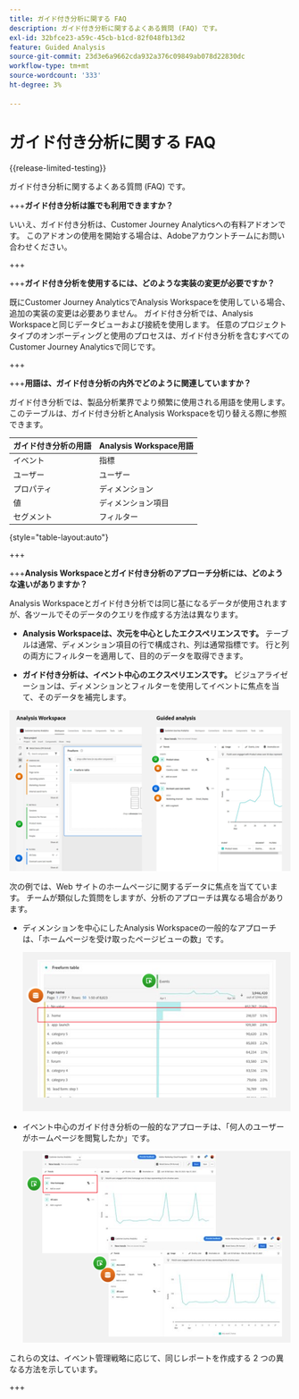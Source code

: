 ```yaml
---
title: ガイド付き分析に関する FAQ
description: ガイド付き分析に関するよくある質問 (FAQ) です。
exl-id: 32bfce23-a59c-45cb-b1cd-82f048fb13d2
feature: Guided Analysis
source-git-commit: 23d3e6a9662cda932a376c09849ab078d22830dc
workflow-type: tm+mt
source-wordcount: '333'
ht-degree: 3%

---
```


# ガイド付き分析に関する FAQ

{{release-limited-testing}}

ガイド付き分析に関するよくある質問 (FAQ) です。

+++**ガイド付き分析は誰でも利用できますか？**

いいえ、ガイド付き分析は、Customer Journey Analyticsへの有料アドオンです。 このアドオンの使用を開始する場合は、Adobeアカウントチームにお問い合わせください。

+++

+++**ガイド付き分析を使用するには、どのような実装の変更が必要ですか？**

既にCustomer Journey AnalyticsでAnalysis Workspaceを使用している場合、追加の実装の変更は必要ありません。 ガイド付き分析では、Analysis Workspaceと同じデータビューおよび接続を使用します。 任意のプロジェクトタイプのオンボーディングと使用のプロセスは、ガイド付き分析を含むすべてのCustomer Journey Analyticsで同じです。

+++

+++**用語は、ガイド付き分析の内外でどのように関連していますか？**

ガイド付き分析では、製品分析業界でより頻繁に使用される用語を使用します。 このテーブルは、ガイド付き分析とAnalysis Workspaceを切り替える際に参照できます。

| ガイド付き分析の用語 | Analysis Workspace用語 |
| --- | --- |
| イベント | 指標 |
| ユーザー | ユーザー |
| プロパティ | ディメンション |
| 値 | ディメンション項目 |
| セグメント | フィルター |

{style="table-layout:auto"}

+++

+++**Analysis Workspaceとガイド付き分析のアプローチ分析には、どのような違いがありますか？**

Analysis Workspaceとガイド付き分析では同じ基になるデータが使用されますが、各ツールでそのデータのクエリを作成する方法は異なります。

* **Analysis Workspaceは、次元を中心としたエクスペリエンスです。** テーブルは通常、ディメンション項目の行で構成され、列は通常指標です。 行と列の両方にフィルターを適用して、目的のデータを取得できます。

* **ガイド付き分析は、イベント中心のエクスペリエンスです。** ビジュアライゼーションは、ディメンションとフィルターを使用してイベントに焦点を当て、そのデータを補完します。

![構造](assets/structure.png)

次の例では、Web サイトのホームページに関するデータに焦点を当てています。 チームが類似した質問をしますが、分析のアプローチは異なる場合があります。

* ディメンションを中心にしたAnalysis Workspaceの一般的なアプローチは、「ホームページを受け取ったページビューの数」です。

  ![Dimension中心](assets/dimension-centered.png)

* イベント中心のガイド付き分析の一般的なアプローチは、「何人のユーザーがホームページを閲覧したか」です。

  ![イベント中央](assets/event-centered.png)

これらの文は、イベント管理戦略に応じて、同じレポートを作成する 2 つの異なる方法を示しています。

+++
